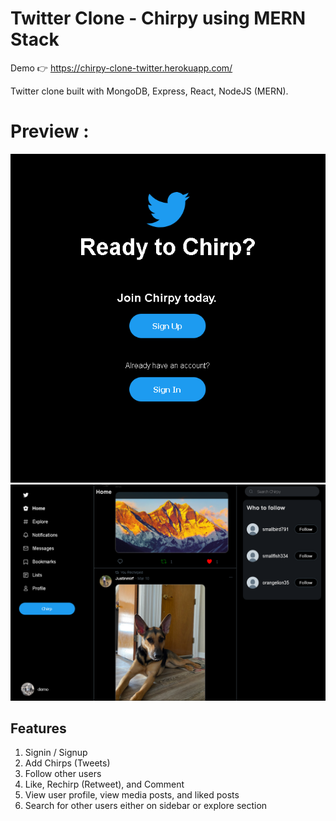 # Twitter Clone - Chirpy using MERN Stack
Demo 👉 https://chirpy-clone-twitter.herokuapp.com/

Twitter clone built with MongoDB, Express, React, NodeJS (MERN).

# Preview :

<img src="https://github.com/jmirfield/Chirpy-Twitter-Clone/blob/main/Demo/LoginPageDemo.PNG" alt="Login Page Demo" width="800">

<img src="https://github.com/jmirfield/Chirpy-Twitter-Clone/blob/main/Demo/HomePageDemo.PNG" alt="Home Page Demo" width="800">

## Features
1. Signin / Signup
2. Add Chirps (Tweets)
3. Follow other users
4. Like, Rechirp (Retweet), and Comment
5. View user profile, view media posts, and liked posts
6. Search for other users either on sidebar or explore section
